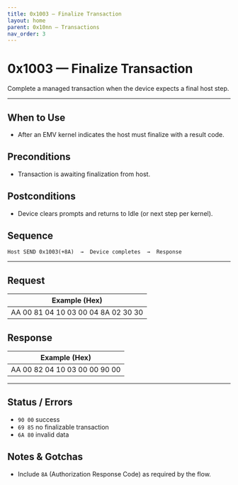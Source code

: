 ```yaml
---
title: 0x1003 — Finalize Transaction
layout: home
parent: 0x10nn – Transactions
nav_order: 3
---
```


# 0x1003 — Finalize Transaction

Complete a managed transaction when the device expects a final host step.

---

## When to Use
- After an EMV kernel indicates the host must finalize with a result code.

## Preconditions
- Transaction is awaiting finalization from host.

## Postconditions
- Device clears prompts and returns to Idle (or next step per kernel).

## Sequence
```
Host SEND 0x1003(+8A)  →  Device completes  →  Response
```

---

## Request
| Example (Hex) |
|---------------|
| AA 00 81 04 10 03 00 04 8A 02 30 30 |

## Response
| Example (Hex) |
|---------------|
| AA 00 82 04 10 03 00 00 90 00 |

---

## Status / Errors
- `90 00` success
- `69 85` no finalizable transaction
- `6A 80` invalid data

## Notes & Gotchas
- Include `8A` (Authorization Response Code) as required by the flow.
